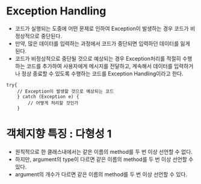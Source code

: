 # Exception Handling
* 코드가 실행되는 도중에 어떤 문제로 인하여 Exception이 발생하는 경우 코드가 비정상적으로 중단된다.
* 만약, 많은 데이터를 입력하는 과정에서 코드가 중단되면 입력하던 데이터를 잃게 된다.
* 코드가 비정상적으로 중단될 것으로 예상되는 경우 Exception처리를 적절히 수행하는 코드를 추가하여 사용자에게 메시지를 전달하고, 계속해서 데이터를 입력하거나 정상 종료할 수 있도록 수행하는 코드를 Exception Handling이라고 한다.

```
try{
	// Exception이 발생할 것으로 예상되는 코드
	} catch (Exception e) {
		// 어떻게 처리할 것인가
	}
```

# 객체지향 특징 : 다형성 1
* 원칙적으로 한 클래스내에서는 같은 이름의 method를 두 번 이상 선언할 수 없다.
* 하지만, argument의 type이 다르면 같은 이름의 method를 두 번 이상 선언할 수 있다.
* argument의 개수가 다르면 같은 이름의 method를 두 번 이상 선언할 수 있다.

